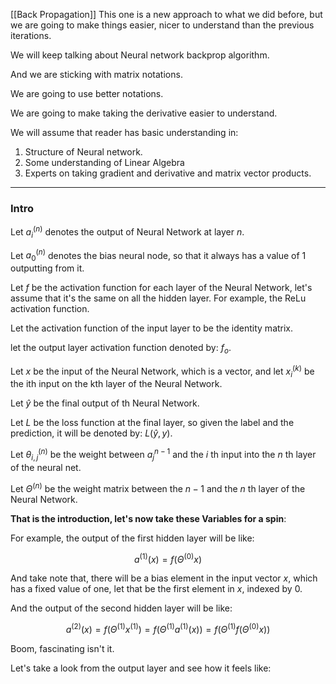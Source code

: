 [[Back Propagation]] 
This one is a new approach to what we did before, but we are going to make things easier, nicer to understand than the previous iterations. 

We will keep talking about Neural network backprop algorithm. 

And we are sticking with matrix notations. 

We are going to use better notations. 

We are going to make taking the derivative easier to understand. 

We will assume that reader has basic understanding in: 
1. Structure of Neural network. 
2. Some understanding of Linear Algebra
3. Experts on taking gradient and derivative and matrix vector products. 
---
### **Intro**
 
Let $a_{i}^{(n)}$ denotes the output of Neural Network at layer $n$. 

Let $a_{0}^{(n)}$ denotes the bias neural node, so that it always has a value of 1 outputting from it. 

Let $f$ be the activation function for each layer of the Neural Network, let's assume that it's the same on all the hidden layer. For example, the ReLu activation function. 

Let the activation function of the input layer to be the identity matrix. 

let the output layer activation function denoted by: $f_o$. 

Let $x$ be the input of the Neural Network, which is a vector, and let $x^{(k)}_{i}$ be the ith input on the kth layer of the Neural Network. 

Let $\hat{y}$ be the final output of th Neural Network. 

Let $L$ be the loss function at the final layer, so given the label and the prediction, it will be denoted by: $L(\hat{y}, y)$. 

Let $\theta^{(n)}_{i, j}$ be the weight between $a^{n - 1}_{j}$ and the $i$ th input into the $n$ th layer of the neural net. 

Let $\Theta^{(n)}$ be the weight matrix between the $n - 1$ and the $n$ th layer of the Neural Network. 

**That is the introduction, let's now take these Variables for a spin**: 

For example, the output of the first hidden layer will be like: 

$$
a^{(1)}(x) = f(\Theta^{(0)}x)
$$

And take note that, there will be a bias element in the input vector $x$, which has a fixed value of one, let that be the first element in $x$, indexed by $0$. 

And the output of the second hidden layer will be like: 

$$
a^{(2)}(x) = f(\Theta^{(1)}x^{(1)}) = f(\Theta^{(1)}a^{(1)}(x)) = f(\Theta^{(1)}f(\Theta^{(0)}x))
$$

Boom, fascinating isn't it. 

Let's take a look from the output layer and see how it feels like: 

